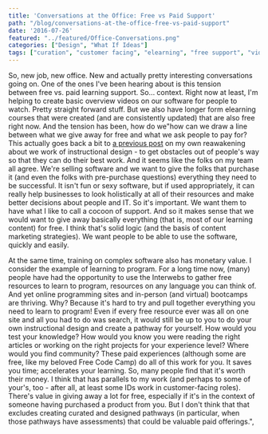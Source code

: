 ```yaml
---
title: 'Conversations at the Office: Free vs Paid Support'
path: "/blog/conversations-at-the-office-free-vs-paid-support"
date: '2016-07-26'
featured: "../featured/Office-Conversations.png"
categories: ["Design", "What If Ideas"]
tags: ["curation", "customer facing", "elearning", "free support", "videos"]
---
```


So, new job, new office. New and actually pretty interesting conversations going on. One of the ones I've been hearing about is this tension between free vs. paid learning support. So... context. Right now at least, I'm helping to create basic overview videos on our software for people to watch. Pretty straight forward stuff. But we also have longer form elearning courses that were created (and are consistently updated) that are also free right now. And the tension has been, how do we"how can we draw a line between what we give away for free and what we ask people to pay for? This actually goes back a bit to [a previous post](/blog/instructional-designers-are-solutions-architects/) on my own reawakening about we work of instructional design - to get obstacles out of people's way so that they can do their best work. And it seems like the folks on my team all agree. We're selling software and we want to give the folks that purchase it (and even the folks with pre-purchase questions) everything they need to be successful. It isn't fun or sexy software, but if used appropriately, it can really help businesses to look holistically at all of their resources and make better decisions about people and IT. So it's important. We want them to have what I like to call a cocoon of support. And so it makes sense that we would want to give away basically everything (that is, most of our learning content) for free. I think that's solid logic (and the basis of content marketing strategies). We want people to be able to use the software, quickly and easily.

At the same time, training on complex software also has monetary value. I consider the example of learning to program. For a long time now, (many) people have had the opportunity to use the Interwebs to gather free resources to learn to program, resources on any language you can think of. And yet online programming sites and in-person (and virtual) bootcamps are thriving. Why? Because it's hard to try and pull together everything you need to learn to program! Even if every free resource ever was all on one site and all you had to do was search, it would still be up to you to do your own instructional design and create a pathway for yourself. How would you test your knowledge? How would you know you were reading the right articles or working on the right projects for your experience level? Where would you find community? These paid experiences (although some are free, like my beloved Free Code Camp) do all of this work for you. It saves you time; accelerates your learning. So, many people find that it's worth their money. I think that has parallels to my work (and perhaps to some of your's, too - after all, at least some IDs work in customer-facing roles). There's value in giving away a lot for free, especially if it's in the context of someone having purchased a product from you. But I don't think that that excludes creating curated and designed pathways (in particular, when those pathways have assessments) that could be valuable paid offerings.",
